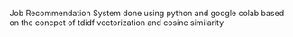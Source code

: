 Job Recommendation System done using python and google colab based on the concpet of tdidf vectorization 
and cosine similarity
